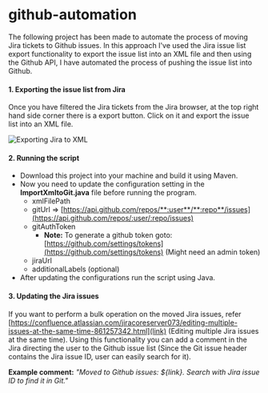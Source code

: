 # github-automation

The following project has been made to automate the process of moving Jira tickets to Github issues. In this approach I've used the Jira issue list export functionality to export the issue list into an XML file and then using the Github API, I have automated the process of pushing the issue list into Github.

#### 1. Exporting the issue list from Jira

   Once you have filtered the Jira tickets from the Jira browser, at the top right hand side corner there is a export button. Click on it and export the issue list into an XML file.
   
   ![Exporting Jira to XML](https://github.com/amalhub/github-automation/blob/master/readme_images/jira_export.png "Exporting Jira to XML")

#### 2. Running the script
  * Download this project into your machine and build it using Maven.
  * Now you need to update the configuration setting in the **ImportXmltoGit.java** file before running the program.
    * xmlFilePath
    * gitUrl => [https://api.github.com/repos/**:user**/**:repo**/issues](https://api.github.com/repos/:user/:repo/issues)
    * gitAuthToken
       * **Note:** To generate a github token goto: [https://github.com/settings/tokens](https://github.com/settings/tokens) 
       (Might need an admin token)
    * jiraUrl
    * additionalLabels (optional)
  * After updating the configurations run the script using Java.

#### 3. Updating the Jira issues

   If you want to perform a bulk operation on the moved Jira issues, refer [https://confluence.atlassian.com/jiracoreserver073/editing-multiple-issues-at-the-same-time-861257342.html](link) (Editing multiple Jira issues at the same time). Using this functionality you can add a comment in the Jira directing the user to the Github issue list (Since the Git issue header contains the Jira issue ID, user can easily search for it).

   **Example comment:** *"Moved to Github issues: ${link}. Search with Jira issue ID to find it in Git."*
